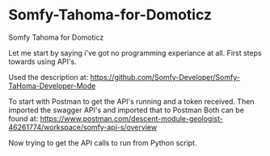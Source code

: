 # Somfy-Tahoma-for-Domoticz
Somfy Tahoma for Domoticz

Let me start by saying i've got no programming experiance at all. 
First steps towards using API's.

Used the description at:
https://github.com/Somfy-Developer/Somfy-TaHoma-Developer-Mode

To start with Postman to get the API's running and a token received. 
Then imported the swagger API's and imported that to Postman
Both can be found at:
https://www.postman.com/descent-module-geologist-46261774/workspace/somfy-api-s/overview

Now trying to get the API calls to run from Python script.
